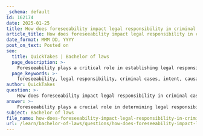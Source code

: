 ```yaml
---
_schema: default
id: 162174
date: 2025-01-25
title: How does foreseeability impact legal responsibility in criminal cases?
article_title: How does foreseeability impact legal responsibility in criminal cases?
date_format: MMM DD, YYYY
post_on_text: Posted on
seo:
  title: QuickTakes | Bachelor of laws
  page_description: >-
    Foreseeability plays a critical role in establishing legal responsibility in criminal cases by determining intent and causation, influencing the assessment of liability and moral blameworthiness.
  page_keywords: >-
    foreseeability, legal responsibility, criminal cases, intent, causation, specific intent, general intent, reasonable person, predictable consequences, harm, intentional actions, but for test, legal causation, homicide classification, manslaughter, murder, liability, moral blameworthiness
author: QuickTakes
question: >-
    How does foreseeability impact legal responsibility in criminal cases?
answer: >-
    Foreseeability plays a crucial role in determining legal responsibility in criminal cases, particularly in establishing intent and causation. In criminal law, intent refers to the mental state of a person when committing an act, which can be categorized into specific intent (the person intended the exact result) and general intent (the person intended to commit the act but not necessarily the result). Foreseeability relates to whether a reasonable person could predict the outcome of an action.\n\nWhen assessing foreseeability, courts often consider whether the consequences of an action were predictable. For example, if an individual throws a rock into a crowd intending to scare people, and it inadvertently injures someone, the injury may be deemed foreseeable. This establishes a link between the individual's actions and the resulting harm, which is essential for proving intent.\n\nIn terms of legal causation, the principle often involves the "but for" test, which asks whether the harm would have occurred "but for" the defendant's actions. If the outcome is foreseeable, it strengthens the argument for legal causation. For instance, if a driver runs a red light and causes an accident, the foreseeability of an accident occurring as a result of running the red light supports the establishment of legal liability.\n\nMoreover, foreseeability can influence the classification of homicide and other criminal offenses. For example, if a person uses a firearm in a manner that could foreseeably result in death or serious injury, this may elevate the charge to a more serious offense, such as manslaughter or murder, depending on the intent and circumstances.\n\nIn summary, foreseeability impacts legal responsibility by establishing a connection between the defendant's actions and the resulting harm, influencing both the determination of intent and the application of legal causation. This concept is vital in assessing liability and moral blameworthiness in criminal cases.
subject: Bachelor of laws
file_name: how-does-foreseeability-impact-legal-responsibility-in-criminal-cases.md
url: /learn/bachelor-of-laws/questions/how-does-foreseeability-impact-legal-responsibility-in-criminal-cases
---
```


&nbsp;